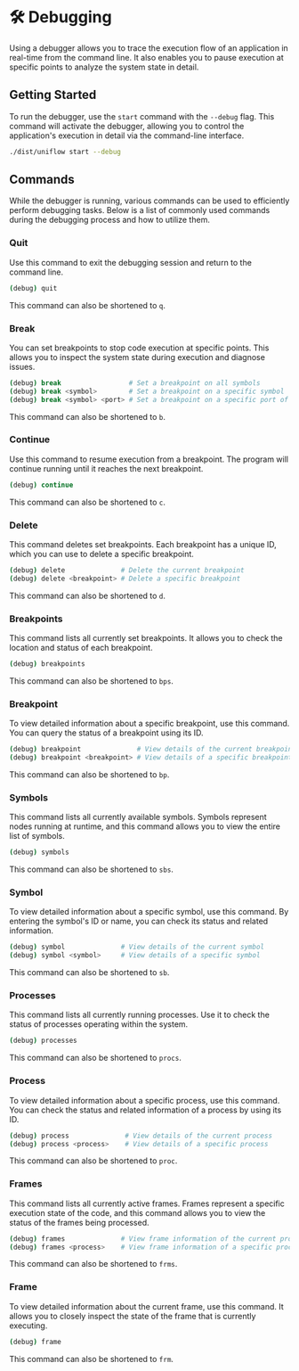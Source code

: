 # 🛠️ Debugging

Using a debugger allows you to trace the execution flow of an application in real-time from the command line. It also enables you to pause execution at specific points to analyze the system state in detail.

## Getting Started

To run the debugger, use the `start` command with the `--debug` flag. This command will activate the debugger, allowing you to control the application's execution in detail via the command-line interface.

```sh
./dist/uniflow start --debug
```

## Commands

While the debugger is running, various commands can be used to efficiently perform debugging tasks. Below is a list of commonly used commands during the debugging process and how to utilize them.

### Quit

Use this command to exit the debugging session and return to the command line.

```sh
(debug) quit
```

This command can also be shortened to `q`.

### Break

You can set breakpoints to stop code execution at specific points. This allows you to inspect the system state during execution and diagnose issues.

```sh
(debug) break                 # Set a breakpoint on all symbols
(debug) break <symbol>        # Set a breakpoint on a specific symbol
(debug) break <symbol> <port> # Set a breakpoint on a specific port of a symbol
```

This command can also be shortened to `b`.

### Continue

Use this command to resume execution from a breakpoint. The program will continue running until it reaches the next breakpoint.

```sh
(debug) continue
```

This command can also be shortened to `c`.

### Delete

This command deletes set breakpoints. Each breakpoint has a unique ID, which you can use to delete a specific breakpoint.

```sh
(debug) delete              # Delete the current breakpoint
(debug) delete <breakpoint> # Delete a specific breakpoint
```

This command can also be shortened to `d`.

### Breakpoints

This command lists all currently set breakpoints. It allows you to check the location and status of each breakpoint.

```sh
(debug) breakpoints
```

This command can also be shortened to `bps`.

### Breakpoint

To view detailed information about a specific breakpoint, use this command. You can query the status of a breakpoint using its ID.

```sh
(debug) breakpoint              # View details of the current breakpoint
(debug) breakpoint <breakpoint> # View details of a specific breakpoint
```

This command can also be shortened to `bp`.

### Symbols

This command lists all currently available symbols. Symbols represent nodes running at runtime, and this command allows you to view the entire list of symbols.

```sh
(debug) symbols
```

This command can also be shortened to `sbs`.

### Symbol

To view detailed information about a specific symbol, use this command. By entering the symbol's ID or name, you can check its status and related information.

```sh
(debug) symbol              # View details of the current symbol
(debug) symbol <symbol>     # View details of a specific symbol
```

This command can also be shortened to `sb`.

### Processes

This command lists all currently running processes. Use it to check the status of processes operating within the system.

```sh
(debug) processes
```

This command can also be shortened to `procs`.

### Process

To view detailed information about a specific process, use this command. You can check the status and related information of a process by using its ID.

```sh
(debug) process              # View details of the current process
(debug) process <process>    # View details of a specific process
```

This command can also be shortened to `proc`.

### Frames

This command lists all currently active frames. Frames represent a specific execution state of the code, and this command allows you to view the status of the frames being processed.

```sh
(debug) frames              # View frame information of the current process
(debug) frames <process>    # View frame information of a specific process
```

This command can also be shortened to `frms`.

### Frame

To view detailed information about the current frame, use this command. It allows you to closely inspect the state of the frame that is currently executing.

```sh
(debug) frame
```

This command can also be shortened to `frm`.
